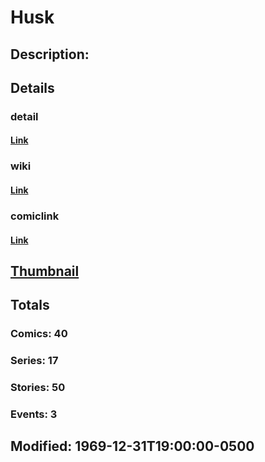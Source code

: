 # Husk
## Description: 
## Details
### detail
#### [Link](http://marvel.com/characters/999/husk?utm_campaign=apiRef&utm_source=225578a89fc76f3d20fbffda5d17a88d)
### wiki
#### [Link](http://marvel.com/universe/Husk?utm_campaign=apiRef&utm_source=225578a89fc76f3d20fbffda5d17a88d)
### comiclink
#### [Link](http://marvel.com/comics/characters/1009357/husk?utm_campaign=apiRef&utm_source=225578a89fc76f3d20fbffda5d17a88d)
## [Thumbnail](http://i.annihil.us/u/prod/marvel/i/mg/5/e0/4c003eca01988.jpg)
## Totals
### Comics: 40
### Series: 17
### Stories: 50
### Events: 3
## Modified: 1969-12-31T19:00:00-0500